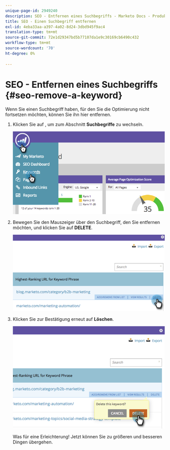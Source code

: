 ```yaml
---
unique-page-id: 2949240
description: SEO - Entfernen eines Suchbegriffs - Marketo Docs - Produktdokumentation
title: SEO - Einen Suchbegriff entfernen
exl-id: 4eba33aa-a397-4a02-8d24-3dbd945f9ac4
translation-type: tm+mt
source-git-commit: 72e1d29347bd5b77107da1e9c30169cb6490c432
workflow-type: tm+mt
source-wordcount: '70'
ht-degree: 0%

---
```


# SEO - Entfernen eines Suchbegriffs {#seo-remove-a-keyword}

Wenn Sie einen Suchbegriff haben, für den Sie die Optimierung nicht fortsetzen möchten, können Sie ihn hier entfernen.

1. Klicken Sie auf , um zum Abschnitt **Suchbegriffe** zu wechseln.

   ![](assets/image2014-9-18-13-3a35-3a52.png)

1. Bewegen Sie den Mauszeiger über den Suchbegriff, den Sie entfernen möchten, und klicken Sie auf **DELETE**.

   ![](assets/image2014-9-18-13-3a36-3a6.png)

1. Klicken Sie zur Bestätigung erneut auf **Löschen**.

   ![](assets/image2014-9-18-13-3a36-3a11.png)

   Was für eine Erleichterung! Jetzt können Sie zu größeren und besseren Dingen übergehen.
